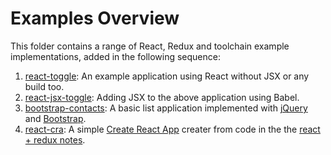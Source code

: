 # Examples Overview

This folder contains a range of React, Redux and toolchain example implementations, added in the following sequence:

1. [react-toggle](react-toggle): An example application using React without JSX or any build too.
2. [react-jsx-toggle](react-jsx-toggle): Adding JSX to the above application using Babel.
3. [bootstrap-contacts](bootstrap-contacts): A basic list application implemented with [jQuery](https://jquery.com/) and [Bootstrap](https://getbootstrap).
4. [react-cra](react-cra): A simple [Create React App](https://create-react-app.dev/) creater from code in the the [react + redux notes](../notes/react-redux.md).
